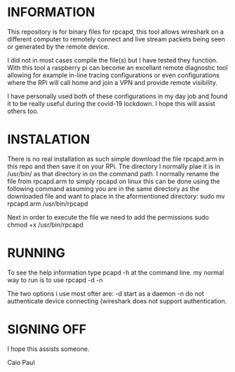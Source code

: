 # INFORMATION

This repository is for binary files for rpcapd, this tool allows wireshark on a different computer to remotely connect 
and live stream packets being seen or generated by the remote device.

I did not in most cases compile the file(s) but I have tested they function.
With this tool a raspberry pi can become an excellant remote diagnostic tool allowing for example in-line tracing configurations
or even configurations where the RPi will call home and join a VPN and provide remote visibility.

I have personally used both of these configurations in my day job and found it to be really useful during the covid-19 lockdown.
I hope this will assist others too.

# INSTALATION
There is no real installation as such simple download the file rpcapd.arm in this repo and then save it on your RPi.
The directory I normally plae it is in /usr/bin/ as that directory in on the command path.
I normally rename the file from rpcapd.arm to simply rpcapd on linux this can be done using the following 
command assuming you are in the same directory as the downloaded file and want to place in the aformentioned directory:
sudo mv rpcapd.arm /usr/bin/rpcapd

Next in order to execute the file we need to add the permissions
sudo chmod +x /usr/bin/rpcapd

# RUNNING
To see the help information type pcapd -h at the command line.
my normal way to run is to use
rpcapd -d -n

The two options i use most ofter are:
-d  start as a daemon
-n  do not authenticate device connecting (wireshark does not support authentication.

# SIGNING OFF
I hope this assists someone.

Caio
Paul

